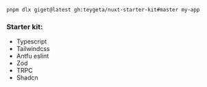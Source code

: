 ```
pnpm dlx giget@latest gh:teygeta/nuxt-starter-kit#master my-app
```

### Starter kit:
- Typescript
- Tailwindcss
- Antfu eslint
- Zod
- TRPC
- Shadcn
